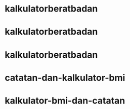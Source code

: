 # kalkulatorberatbadan
# kalkulatorberatbadan
# kalkulatorberatbadan
# catatan-dan-kalkulator-bmi
# kalkulator-bmi-dan-catatan
